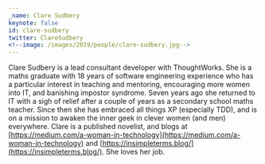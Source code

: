 ```yaml
---
_name: Clare Sudbery
keynote: false
id: clare-sudbery
twitter: ClareSudbery
<!--image: /images/2019/people/clare-sudbery.jpg-->
---
```

Clare Sudbery is a lead consultant developer with ThoughtWorks. She is a maths graduate with 18 years of software engineering experience who has a particular interest in teaching and mentoring, encouraging more women into IT, and banishing impostor syndrome.
Seven years ago she returned to IT with a sigh of relief after a couple of years as a secondary school maths teacher. Since then she has embraced all things XP (especially TDD), and is on a mission to awaken the inner geek in clever women (and men) everywhere.
Clare is a published novelist, and blogs at [https://medium.com/a-woman-in-technology](https://medium.com/a-woman-in-technology) and [https://insimpleterms.blog/](https://insimpleterms.blog/). She loves her job.